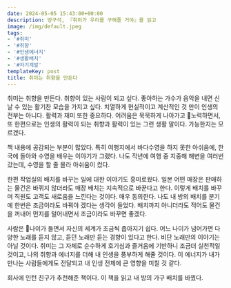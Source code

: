 ```yaml
---
date: 2024-05-05 15:43:00+00:00
description: 방구석, 『취미가 우리를 구해줄 거야』를 읽고
image: /img/default.jpeg
tags:
- '#취미'
- '#취향'
- '#인생에너지'
- '#생활배치'
- '#자기계발'
templateKey: post
title: 취미는 취향을 만든다
---
```


취미는 취향을 만든다. 취향이 있는 사람이 되고 싶다. 좋아하는 가수가 음악을 내면 신날 수 있는 활기찬 모습을 가지고 싶다. 치열하게 현실적이고 계산적인 것 만이 인생의 전부는 아니다. 활력과 재미 또한 중요하다. 어려움은 묵묵하게 나아가고 노력하면서, 또 한편으로는 인생의 활력이 되는 취향과 활력이 있는 그런 생활 말이다. 가능한지는 모르겠다. 

책 내용에 공감되는 부분이 많았다. 특히 여행지에서 바다수영을 하지 못한 아쉬움에, 한국에 돌아와 수영을 배우는 이야기가 그랬다. 나도 작년에 여행 중 지중해 해변을 여러번 갔는데, 수영을 할 줄 몰라 아쉬움이 컸다. 

한편 작업실의 배치를 바꾸는 일에 대한 이야기도 흥미로웠다. 일본 어떤 매장은 판매하는 물건은 바뀌지 않더라도 매장 배치는 지속적으로 바꾼다고 한다. 이렇게 배치를 바꾸며 직원도 고객도 새로움을 느낀다는 것이다. 매우 동의한다. 나도 내 방의 배치를 분기에 한번은 조금이라도 바꿔야 겠다는 생각이 들었다. 배치까지 아니더라도 적어도 물건을 꺼내어 먼지를 털어내면서 조금이라도 바꾸면 좋겠다.

사람은 나이가 들면서 자신의 세계가 조금씩 좁아지기 쉽다. 어느 나이가 넘어가면 다양한 노래를 듣지 않고, 듣던 노래만 듣는 경향이 있다고 한다. 비단 노래만의 이야기는 아닐 것이다. 취미는 그 자체로 순수하게 호기심과 즐거움에 기반하니 조금더 실천적일 것이고, 나의 취향과 에너지를 더해 내 인생을 풍부하게 해줄 것이다. 이 에너지가 내가 만나는 사람들에게도 전달되고 내 인생 전체에 큰 영향을 미칠 것 같다.

회사에 인턴 친구가 추천해준 책이다. 이 책을 읽고 내 방의 가구 배치를 바꿨다.